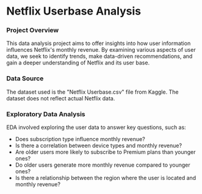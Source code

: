 # Netflix Userbase Analysis

### Project Overview

This data analysis project aims to offer insights into how user information influences Netflix's monthly revenue. By examining various aspects of user data, we seek to identify trends, make data-driven recommendations, and gain a deeper understanding of Netflix and its user base.


### Data Source

The dataset used is the "Netflix Userbase.csv" file from Kaggle. The dataset does not reflect actual Netflix data.


### Exploratory Data Analysis

EDA involved exploring the user data to answer key questions, such as: 

- Does subscription type influence monthly revenue?
- Is there a correlation between device types and monthly revenue?
- Are older users more likely to subscribe to Premium plans than younger ones?
- Do older users generate more monthly revenue compared to younger ones?
- Is there a relationship between the region where the user is located and monthly revenue?
